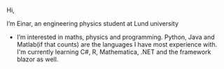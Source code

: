 Hi, 

I’m Einar, an engineering physics student at Lund university
- I’m interested in maths, physics and programming. Python, Java and Matlab(if that counts) are the languages I have most experience with. I'm currently learning C#, R, Mathematica, .NET and the framework blazor as well. 
